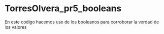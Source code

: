 # TorresOlvera_pr5_booleans
En este codigo hacemos uso de los booleanos para corroborar la verdad de los valores
